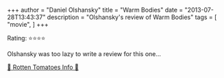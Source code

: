 +++
author = "Daniel Olshansky"
title = "Warm Bodies"
date = "2013-07-28T13:43:37"
description = "Olshansky's review of Warm Bodies"
tags = [
    "movie",
]
+++

Rating: ⭐⭐⭐⭐

Olshansky was too lazy to write a review for this one...

[🍅 Rotten Tomatoes Info 🍅](https://www.rottentomatoes.com//m/warm_bodies)